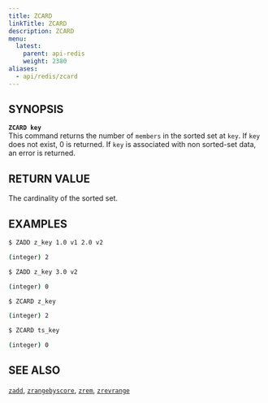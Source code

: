 ```yaml
---
title: ZCARD
linkTitle: ZCARD
description: ZCARD
menu:
  latest:
    parent: api-redis
    weight: 2380
aliases:
  - api/redis/zcard
---
```


## SYNOPSIS
<b>`ZCARD key`</b><br>
This command returns the number of `members` in the sorted set at `key`. If `key` does not exist, 0 is returned.
If `key` is associated with non sorted-set data, an error is returned.

## RETURN VALUE

The cardinality of the sorted set.

## EXAMPLES
```{.sh .copy .separator-dollar}
$ ZADD z_key 1.0 v1 2.0 v2
```
```sh
(integer) 2
```
```{.sh .copy .separator-dollar}
$ ZADD z_key 3.0 v2
```
```sh
(integer) 0
```
```{.sh .copy .separator-dollar}
$ ZCARD z_key 
```
```sh
(integer) 2
```
```{.sh .copy .separator-dollar}
$ ZCARD ts_key 
```
```sh
(integer) 0
```
## SEE ALSO
[`zadd`](../zadd/), [`zrangebyscore`](../zrangebyscore/), [`zrem`](../zrem/), [`zrevrange`](../zrevrange)
